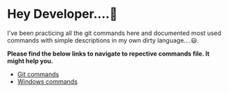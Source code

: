 # **Hey Developer....👋** 

I've been practicing all the git commands here and documented most used commands with simple descriptions in my own dirty language....😃.

**Please find the below links to navigate to repective commands file. It might help you.**  

* [Git commands]()
* [Windows commands]()
